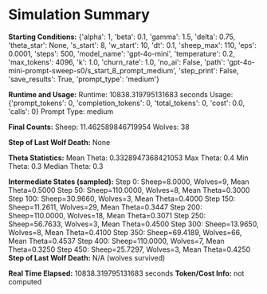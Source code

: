 # Simulation Summary

**Starting Conditions:**
{'alpha': 1, 'beta': 0.1, 'gamma': 1.5, 'delta': 0.75, 'theta_star': None, 's_start': 8, 'w_start': 10, 'dt': 0.1, 'sheep_max': 110, 'eps': 0.0001, 'steps': 500, 'model_name': 'gpt-4o-mini', 'temperature': 0.2, 'max_tokens': 4096, 'k': 1.0, 'churn_rate': 1.0, 'no_ai': False, 'path': 'gpt-4o-mini-prompt-sweep-s0/s_start_8_prompt_medium', 'step_print': False, 'save_results': True, 'prompt_type': 'medium'}

**Runtime and Usage:**
Runtime: 10838.319795131683 seconds
Usage: {'prompt_tokens': 0, 'completion_tokens': 0, 'total_tokens': 0, 'cost': 0.0, 'calls': 0}
Prompt Type: medium

**Final Counts:**
Sheep: 11.462589846719954
Wolves: 38

**Step of Last Wolf Death:**
None

**Theta Statistics:**
Mean Theta: 0.3328947368421053
Max Theta: 0.4
Min Theta: 0.3
Median Theta: 0.3

**Intermediate States (sampled):**
Step 0: Sheep=8.0000, Wolves=9, Mean Theta=0.5000
Step 50: Sheep=110.0000, Wolves=8, Mean Theta=0.3000
Step 100: Sheep=30.9660, Wolves=3, Mean Theta=0.4000
Step 150: Sheep=11.2611, Wolves=29, Mean Theta=0.3447
Step 200: Sheep=110.0000, Wolves=18, Mean Theta=0.3071
Step 250: Sheep=56.7633, Wolves=3, Mean Theta=0.4500
Step 300: Sheep=13.9650, Wolves=8, Mean Theta=0.4100
Step 350: Sheep=69.4189, Wolves=66, Mean Theta=0.4537
Step 400: Sheep=110.0000, Wolves=7, Mean Theta=0.3250
Step 450: Sheep=25.7297, Wolves=3, Mean Theta=0.4250
**Step of Last Wolf Death:** N/A (wolves survived)

**Real Time Elapsed:** 10838.319795131683 seconds
**Token/Cost Info:** not computed